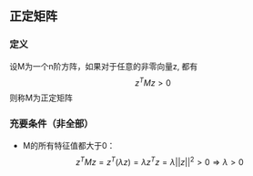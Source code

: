 ## 正定矩阵
### 定义
设M为一个n阶方阵，如果对于任意的非零向量z, 都有 $$z^TMz > 0$$ 则称M为正定矩阵

### 充要条件（非全部）
- M的所有特征值都大于0：  $$z^TMz = z^T(\lambda z) = \lambda z^Tz = \lambda ||z||^2 > 0  \Rightarrow \lambda > 0 $$